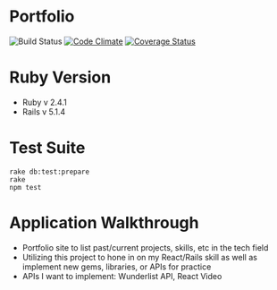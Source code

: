 # Portfolio
![Build Status](https://codeship.com/projects/983578c0-f73b-0135-46d3-6ad32d11bd9d/status?branch=master)
[![Code Climate](https://codeclimate.com/github/charrhia/portfolio-site/badges/gpa.svg)](https://codeclimate.com/github/charrhia/portfolio-site)
[![Coverage Status](https://coveralls.io/repos/github/charrhia/portfolio-site/badge.svg?branch=master)](https://coveralls.io/github/charrhia/portfolio-site?branch=master)

# Ruby Version
* Ruby v 2.4.1
* Rails v 5.1.4

# Test Suite
 ```
 rake db:test:prepare
 rake
 npm test
 ```
 
 # Application Walkthrough
* Portfolio site to list past/current projects, skills, etc in the tech field
* Utilizing this project to hone in on my React/Rails skill as well as implement new gems, libraries, or APIs for practice
* APIs I want to implement: Wunderlist API, React Video

